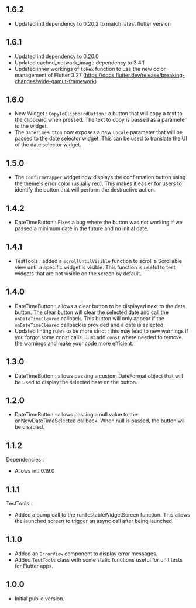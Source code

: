## 1.6.2

- Updated intl dependency to 0.20.2 to match latest flutter version

## 1.6.1

- Updated intl dependency to 0.20.0
- Updated cached_network_image dependency to 3.4.1
- Updated inner workings of `toHex` function to use the new color management of Flutter 3.27 (https://docs.flutter.dev/release/breaking-changes/wide-gamut-framework)

## 1.6.0

- New Widget : `CopyToClipboardButton` : a button that will copy a text to the clipboard when pressed. The text to copy is passed as a parameter to the widget.
- The `DateTimeButton` now exposes a new `Locale` parameter that will be passed to the date selector widget. This can be used to translate the UI of the date selector widget.

## 1.5.0

- The `ConfirmWrapper` widget now displays the confirmation button using the theme's error color (usually red). This makes it easier for users to identify the button that will perform the destructive action.

## 1.4.2

- DateTimeButton : Fixes a bug where the button was not working if we passed a minimum date in the future and no initial date.

## 1.4.1

- TestTools : added a `scrollUntilVisible` function to scroll a Scrollable view until a specific widget is visible. This function is useful to test widgets that are not visible on the screen by default.

## 1.4.0 

- DateTimeButton : allows a clear button to be displayed next to the date button. The clear button will clear the selected date and call the `onDateTimeCleared` callback. This button will only appear if the `onDateTimeCleared` callback is provided and a date is selected.
- Updated linting rules to be more strict : this may lead to new warnings if you forgot some const calls. Just add `const` where needed to remove the warnings and make your code more efficient.

## 1.3.0 

- DateTimeButton : allows passing a custom DateFormat object that will be used to display the selected date on the button. 

## 1.2.0 

- DateTimeButton : allows passing a null value to the onNewDateTimeSelected callback. When null is passed, the button will be disabled.

## 1.1.2

Dependencies :
- Allows intl 0.19.0

## 1.1.1

TestTools : 
- Added a pump call to the runTestableWidgetScreen function. This allows the launched screen to trigger an async call after being launched.

## 1.1.0

- Added an `ErrorView` component to display error messages.
- Added `TestTools` class with some static functions useful for unit tests for Flutter apps.

## 1.0.0

- Initial public version.

